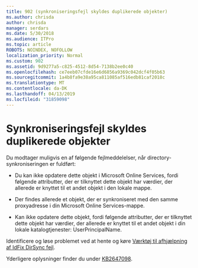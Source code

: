 ```yaml
---
title: 902 (synkroniseringsfejl skyldes duplikerede objekter)
ms.author: chrisda
author: chrisda
manager: serdars
ms.date: 5/30/2018
ms.audience: ITPro
ms.topic: article
ROBOTS: NOINDEX, NOFOLLOW
localization_priority: Normal
ms.custom: 902
ms.assetid: 9d9277a5-c825-4512-8d54-7138b2ee0c40
ms.openlocfilehash: ce7eeb07cfde16e6d6856a9369c042dcf4f05b63
ms.sourcegitcommit: 1a4b8fa9e38a95ca811085af516edb81caf2018c
ms.translationtype: MT
ms.contentlocale: da-DK
ms.lasthandoff: 04/13/2019
ms.locfileid: "31859098"
---
```

# <a name="sync-errors-due-to-duplicate-objects"></a>Synkroniseringsfejl skyldes duplikerede objekter

Du modtager muligvis en af følgende fejlmeddelelser, når directory-synkroniseringen er fuldført:

- Du kan ikke opdatere dette objekt i Microsoft Online Services, fordi følgende attributter, der er tilknyttet dette objekt har værdier, der allerede er knyttet til et andet objekt i den lokale mappe.

- Der findes allerede et objekt, der er synkroniseret med den samme proxyadresse i din Microsoft Online Services-mappe.

- Kan ikke opdatere dette objekt, fordi følgende attributter, der er tilknyttet dette objekt har værdier, der allerede er knyttet til et andet objekt i din lokale katalogtjenester: UserPrincipalName.

Identificere og løse problemet ved at hente og køre [Værktøj til afhjælpning af IdFix DirSync fejl](https://www.microsoft.com/download/details.aspx?id=36832).

Yderligere oplysninger finder du under [KB2647098](https://support.microsoft.com/help/2647098/duplicate-or-invalid-attributes-prevent-directory-synchronization-in-o).
